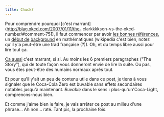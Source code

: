 ```yaml
---
title: Chuck?
---
```


Pour comprendre pourquoi [c'est marrant](http://blag.xkcd.com/2007/01/11/the-
clarkkkkson-vs-the-xkcd-number/#comment-751), il faut commencer par avoir [les
bonnes références](http://www.chucknorrisfacts.com/), un [début
de](http://en.wikipedia.org/wiki/Graham's_number)
[background](http://en.wikipedia.org/wiki/Ackermann_function) en mathématiques
(wikipedia c'est bien, notez qu'il y'a peut-être une trad française (?)). Oh,
et du temps libre aussi pour lire tout ça.

[Ca aussi](http://lab6.com/old/school/yearbook/clarkkkkson.html) c'est
marrant, si si. Au moins les 6 premiers paragraphes ("The Story"), qui de
toute façon vous donneront envie de lire la suite. Ou pas, vous êtes peut-être
des humains normaux après tout.

Et pour qu'il y'ait un peu de contenu utile dans ce post, je tiens à vous
signaler que le Coca-Cola Zero est buvable sans effets secondaires notables
jusqu'à maintenant. _Buvable_ dans le sens : plus-qu'un'Coca-Light,
comprenons-nous bien.

Et comme j'aime bien le faire, je vais arrêter ce post au milieu d'une
phrase... Ah non... raté. Tant pis, la prochaine fois.

